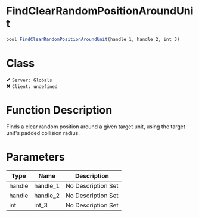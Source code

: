 # FindClearRandomPositionAroundUnit
```js	
bool FindClearRandomPositionAroundUnit(handle_1, handle_2, int_3)
```
# Class
✔ `Server: Globals`  
✖ `Client: undefined`  

# Function Description
Finds a clear random position around a given target unit, using the target unit's padded collision radius.
# Parameters
Type|Name|Description
--|--|--
handle|handle_1|No Description Set
handle|handle_2|No Description Set
int|int_3|No Description Set
